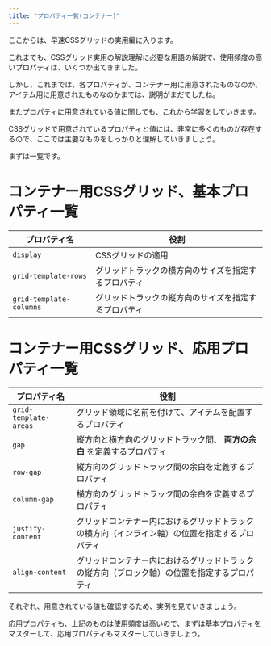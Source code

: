 ```yaml
---
title: "プロパティ一覧(コンテナー)"
---
```


ここからは、早速CSSグリッドの実用編に入ります。

これまでも、CSSグリッド実用の解説理解に必要な用語の解説で、使用頻度の高いプロパティは、いくつか出てきました。

しかし、これまでは、各プロパティが、コンテナー用に用意されたものなのか、アイテム用に用意されたものなのかまでは、説明がまだでしたね。

またプロパティに用意されている値に関しても、これから学習をしていきます。

CSSグリッドで用意されているプロパティと値には、非常に多くのものが存在するので、ここでは主要なものをしっかりと理解していきましょう。

まずは一覧です。

# コンテナー用CSSグリッド、基本プロパティ一覧

プロパティ名 | 役割
------------ | -------------
 `display` | CSSグリッドの適用
 `grid-template-rows` | グリッドトラックの横方向のサイズを指定するプロパティ
 `grid-template-columns` | グリッドトラックの縦方向のサイズを指定するプロパティ


# コンテナー用CSSグリッド、応用プロパティ一覧
プロパティ名 | 役割
------------ | -------------
 `grid-template-areas` | グリッド領域に名前を付けて、アイテムを配置するプロパティ
 `gap` | 縦方向と横方向のグリッドトラック間、 **両方の余白** を定義するプロパティ
 `row-gap` | 縦方向のグリッドトラック間の余白を定義するプロパティ
 `column-gap` | 横方向のグリッドトラック間の余白を定義するプロパティ
 `justify-content` | グリッドコンテナー内におけるグリッドトラックの横方向（インライン軸）の位置を指定するプロパティ
 `align-content` | グリッドコンテナー内におけるグリッドトラックの縦方向（ブロック軸）の位置を指定するプロパティ

それぞれ、用意されている値も確認するため、実例を見ていきましょう。

応用プロパティも、上記のものは使用頻度は高いので、まずは基本プロパティをマスターして、応用プロパティもマスターしていきましょう。